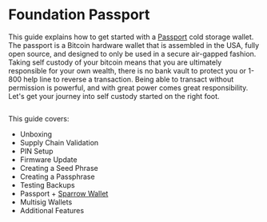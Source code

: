 # Foundation Passport
This guide explains how to get started with a [Passport](https://foundationdevices.com/) cold storage wallet. The passport is a Bitcoin hardware wallet that is assembled in the USA, fully open source, and designed to only be used in a secure air-gapped fashion. Taking self custody of your bitcoin means that you are ultimately responsible for your own wealth, there is no bank vault to protect you or 1-800 help line to reverse a transaction. Being able to transact without permission is powerful, and with great power comes great responsibility. Let's get your journey into self custody started on the right foot. 

<p align="center">
  <img width="000" height="000" src=(assets/TitleImage.jpg)>
</p>

This guide covers:
- Unboxing
- Supply Chain Validation
- PIN Setup
- Firmware Update
- Creating a Seed Phrase
- Creating a Passphrase
- Testing Backups
- Passport + [Sparrow Wallet](https://www.sparrowwallet.com/)
- Multisig Wallets
- Additional Features 
